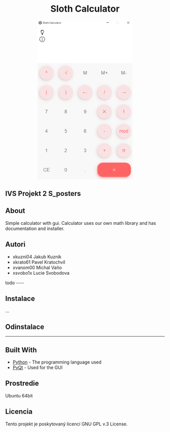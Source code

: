 <div align="center">
    <h1>Sloth Calculator</h1>
    <p>
    <img src="screenshot.png" width="300" height="auto">
    <br>
    </p>
</div>

## IVS Projekt 2 S_posters

## About 
Simple calculator with gui. 
Calculator uses our own math library and has documentation and installer. 

Autori
------
- xkuzni04 Jakub Kuzník 
- xkrato61 Pavel Kratochvíl 
- xvanom00 Michal Vaňo
- xsvobo1x Lucie Svobodova


todo ----
## Instalace
...

## Odinstalace
------

## Built With

* [Python](https://www.python.org/) - The programming language used
* [PyQt](https://wiki.python.org/moin/PyQt) - Used for the GUI

Prostredie
---------
Ubuntu 64bit

Licencia
-------
Tento projekt je poskytovaný licencí GNU GPL v.3 License.
